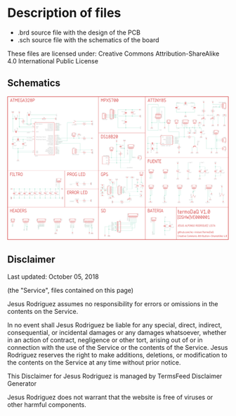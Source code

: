 # Description of files

- .brd source file with the design of the PCB
- .sch source file with the schematics of the board

These files are licensed under: Creative Commons Attribution-ShareAlike 4.0 International Public License

## Schematics

![Schematics img](https://raw.githubusercontent.com/mc-ireiser/termoDaQ/master/CAD/termoDaQ_sch.png)

## Disclaimer

Last updated: October 05, 2018

(the "Service", files contained on this page)

Jesus Rodriguez assumes no responsibility for errors or omissions in the contents on the Service.

In no event shall Jesus Rodriguez be liable for any special, direct, indirect, consequential, or incidental damages or any damages whatsoever, whether in an action of contract, negligence or other tort, arising out of or in connection with the use of the Service or the contents of the Service. Jesus Rodriguez reserves the right to make additions, deletions, or modification to the contents on the Service at any time without prior notice.

This Disclaimer for Jesus Rodriguez is managed by TermsFeed Disclaimer Generator

Jesus Rodriguez does not warrant that the website is free of viruses or other harmful components.